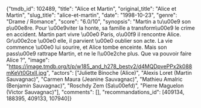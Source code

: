 {"tmdb_id": 102489, "title": "Alice et Martin", "original_title": "Alice et Martin", "slug_title": "alice-et-martin", "date": "1998-10-23", "genre": "Drame / Romance", "score": "6.0/10", "synopsis": "Martin a tu\u00e9 son p\u00e8re. Pour \u00e9viter la honte, sa famille a transform\u00e9 le crime en accident. Martin part vivre \u00e0 Paris, o\u00f9 il rencontre Alice. Gr\u00e2ce \u00e0 elle, il parvient \u00e0 oublier son acte. La vie commence \u00e0 lui sourire, et Alice tombe enceinte. Mais son pass\u00e9 rattrape Martin, et ne le l\u00e2che plus. Que va pouvoir faire Alice ?", "image": "https://image.tmdb.org/t/p/w185_and_h278_bestv2/d4MQDpvePPx2k088mKeVt0GtxII.jpg", "actors": ["Juliette Binoche (Alice)", "Alexis Loret (Martin Sauvagnac)", "Carmen Maura (Jeanine Sauvagnac)", "Mathieu Amalric (Benjamin Sauvagnac)", "Roschdy Zem (Sa\u00efd)", "Pierre Maguelon (Victor Sauvagnac)"], "comments": [], "recommandations_id": [409134, 188395, 409133, 107940]}